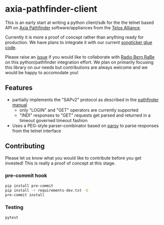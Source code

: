# axia-pathfinder-client

This is an early start at writing a python client/sdk for the the telnet based API on [Axia Pathfinder](https://www.telosalliance.com/Axia/Pathfinder-Routing-Control) software/appliances from the [Telos Alliance](https://www.telosalliance.com).

Currently it is more a proof of concept rather than anything ready for production. We have plans to integrate it with our current [songticker glue code](https://github.com/radiorabe/nowplaying).

Please raise an [issue](https://github.com/radiorabe/axia-pathfinder-client/issues) if you would like to collaborate with [Radio Bern RaBe](https://www.rabe.ch) on this python/pathfinder integration effort. We plan on primarily focusing this library on our needs but contributions are always welcome and we would be happy to accomodate you!

## Features

* partially implements the "SAPv2" protocol as described in the [pathfinder manual](https://www.telosalliance.com/images/Axia%20Products/Pathfinder%20PC/Support%20Files/PathFinder%20PC%20Manual-5.00.pdf)
  * only "LOGIN" and "GET" operators are currently supported
  * "INDI" responses to "GET" requests get parsed and returned in a timeout governed timeout fashion
* Uses a PEG-style parser-combinator based on [parsy](https://github.com/python-parsy/parsy) to parse responses from the telnet interface

## Contributing

Please let us know what you would like to contribute before you get invested! This is really a proof of concept at this stage.

### pre-commit hook

```bash
pip install pre-commit
pip install -r requirements-dev.txt -U
pre-commit install
```

### Testing

```bash
pytest
```
